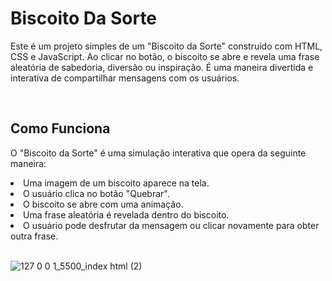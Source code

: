 # Biscoito Da Sorte

Este é um projeto simples de um "Biscoito da Sorte" construído com HTML, CSS e JavaScript. Ao clicar no botão, 
o biscoito se abre e revela uma frase aleatória de sabedoria, diversão ou inspiração. É uma maneira divertida e 
interativa de compartilhar mensagens com os usuários.

<br>

## Como Funciona
O "Biscoito da Sorte" é uma simulação interativa que opera da seguinte maneira:

<li>Uma imagem de um biscoito aparece na tela.
<li>O usuário clica no botão "Quebrar".
<li>O biscoito se abre com uma animação.
<li>Uma frase aleatória é revelada dentro do biscoito.
<li>O usuário pode desfrutar da mensagem ou clicar novamente para obter outra frase.

<br>
<br>

![127 0 0 1_5500_index html (2)](https://github.com/pachecx/Biscoito_Da_Sorte/assets/112892819/3b4e9395-2cc7-4c52-b99e-75c22112ff3c)
